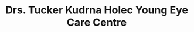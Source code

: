 ---
title: "Drs. Tucker Kudrna Holec Young Eye Care Centre"
url: /rapid-city/drs-tucker-kudrna-holec-young-eye-care-centre/
shop: optician
---